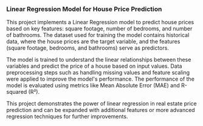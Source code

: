 ### Linear Regression Model for House Price Prediction
This project implements a Linear Regression model to predict house prices based on key features: square footage, number of bedrooms, and number of bathrooms. The dataset used for training the model contains historical data, where the house prices are the target variable, and the features (square footage, bedrooms, and bathrooms) serve as predictors.

The model is trained to understand the linear relationships between these variables and predict the price of a house based on input values. Data preprocessing steps such as handling missing values and feature scaling were applied to improve the model's performance. The performance of the model is evaluated using metrics like Mean Absolute Error (MAE) and R-squared (R²).

This project demonstrates the power of linear regression in real estate price prediction and can be expanded with additional features or more advanced regression techniques for further improvements.
